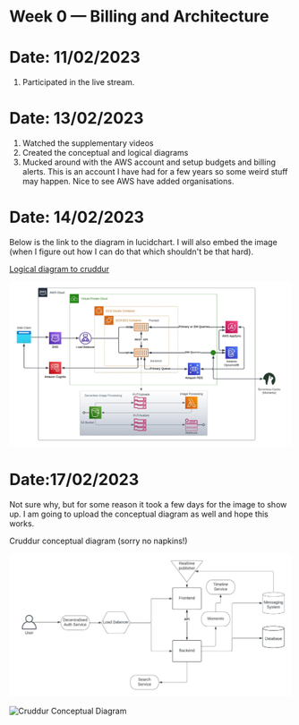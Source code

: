 # Week 0 — Billing and Architecture

# Date: 11/02/2023

1. Participated in the live stream.

# Date: 13/02/2023

1. Watched the supplementary videos
2. Created the conceptual and logical diagrams
3. Mucked around with the AWS account and setup budgets and billing alerts.  This is an account I have had for a few years so some weird stuff may happen. Nice to see AWS have added organisations.

# Date: 14/02/2023

Below is the link to the diagram in lucidchart. I will also embed the image (when I figure out how I can do that which shouldn't be that hard).

[Logical diagram to cruddur](https://lucid.app/lucidchart/65b6dc04-0e1f-4f73-b03e-cb287b6826d8/edit?viewport_loc=-19%2C50%2C2134%2C1025%2C0_0&invitationId=inv_31699d85-2632-4cd4-8139-f232befed868)

![cruddur logical diagram](Cruddur_Logical_Diagram.jpeg)

# Date:17/02/2023

Not sure why, but for some reason it took a few days for the image to show up.  I am going to upload the conceptual diagram as well and hope this works.

Cruddur conceptual diagram (sorry no napkins!)

![cruddur logical diagram](Cruddur_Conceptual_Design.jpeg)

![Cruddur Conceptual Diagram](https://lucid.app/lucidchart/a7cf12fe-8b0c-4e9f-8d37-93efabfabf5e/edit?viewport_loc=119%2C-252%2C2219%2C1108%2C0_0&invitationId=inv_503ffda2-ab26-4548-888b-aa0c378c4120)

